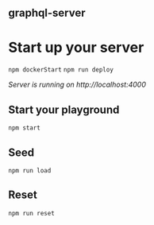 ## graphql-server

# Start up your server
`npm dockerStart`
`npm run deploy`

*Server is running on http://localhost:4000*

## Start your playground
`npm start`

## Seed
`npm run load`

## Reset 
`npm run reset`